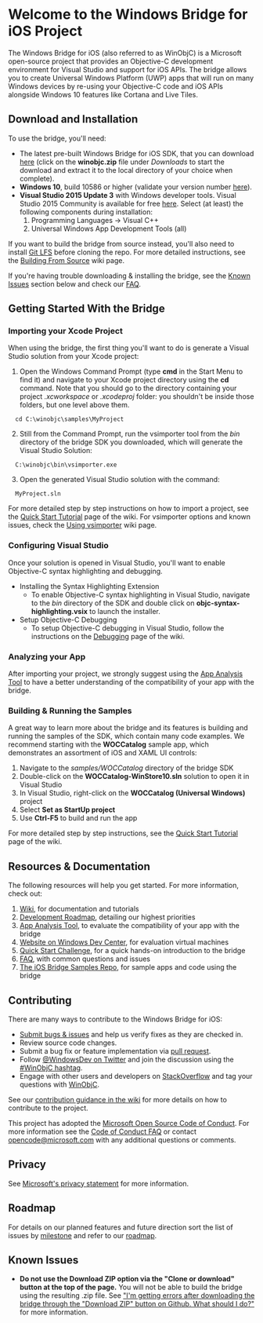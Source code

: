 # Welcome to the Windows Bridge for iOS Project
The Windows Bridge for iOS (also referred to as WinObjC) is a Microsoft open-source project that provides an Objective-C development environment for Visual Studio and support for iOS APIs. The bridge allows you to create Universal Windows Platform (UWP) apps that will run on many Windows devices by re-using your Objective-C code and iOS APIs alongside Windows 10 features like Cortana and Live Tiles.

## Download and Installation
To use the bridge, you'll need:
- The latest pre-built Windows Bridge for iOS SDK, that you can download [here](https://aka.ms/winobjc_latest) (click on the **winobjc.zip** file under *Downloads* to start the download and extract it to the local directory of your choice when complete).
- **Windows 10**, build 10586 or higher (validate your version number [here](http://windows.microsoft.com/en-US/windows/which-operating-system)).
- **Visual Studio 2015 Update 3** with Windows developer tools. Visual Studio 2015 Community is available for free [here](https://dev.windows.com/downloads). Select (at least) the following components during installation:
   1. Programming Languages -> Visual C++
   2. Universal Windows App Development Tools (all)
   
If you want to build the bridge from source instead, you'll also need to install [Git LFS](https://git-lfs.github.com) before cloning the repo. For more detailed instructions, see the [Building From Source](https://github.com/Microsoft/WinObjC/wiki/Building-From-Source) wiki page.

If you're having trouble downloading & installing the bridge, see the [Known Issues](https://github.com/Microsoft/WinObjC#known-issues) section below and check our [FAQ](https://github.com/Microsoft/WinObjC/wiki/FAQ).

## Getting Started With the Bridge
### Importing your Xcode Project
When using the bridge, the first thing you'll want to do is generate a Visual Studio solution from your Xcode project:

1. Open the Windows Command Prompt (type **cmd** in the Start Menu to find it) and navigate to your Xcode project directory using the **cd** command. Note that you should go to the directory containing your project *.xcworkspace* or *.xcodeproj* folder: you shouldn't be inside those folders, but one level above them.

  ```
    cd C:\winobjc\samples\MyProject
  ```
2. Still from the Command Prompt, run the vsimporter tool from the *bin* directory of the bridge SDK you downloaded, which will generate the Visual Studio Solution:

  ```
    C:\winobjc\bin\vsimporter.exe
  ```
3. Open the generated Visual Studio solution with the command:

  ```
    MyProject.sln
  ```

For more detailed step by step instructions on how to import a project, see the [Quick Start Tutorial](https://github.com/Microsoft/WinObjC/wiki/Quick-Start-Tutorial) page of the wiki. For vsimporter options and known issues, check the [Using vsimporter](https://github.com/Microsoft/WinObjC/wiki/Using-vsimporter) wiki page.

### Configuring Visual Studio
Once your solution is opened in Visual Studio, you'll want to enable Objective-C syntax highlighting and debugging.

- Installing the Syntax Highlighting Extension
  - To enable Objective-C syntax highlighting in Visual Studio, navigate to the *bin* directory of the SDK and double click on **objc-syntax-highlighting.vsix** to launch the installer.
- Setup Objective-C Debugging
  - To setup Objective-C debugging in Visual Studio, follow the instructions on the [Debugging](https://github.com/Microsoft/WinObjC/wiki/Debugging) page of the wiki.
  
### Analyzing your App
After importing your project, we strongly suggest using the [App Analysis Tool](https://developer.microsoft.com/en-us/windows/bridges/ios/app-analyzer-tool) to have a better understanding of the compatibility of your app with the bridge.

### Building & Running the Samples
A great way to learn more about the bridge and its features is building and running the samples of the SDK, which contain many code examples. We recommend starting with the **WOCCatalog** sample app, which demonstrates an assortment of iOS and XAML UI controls:

1. Navigate to the *samples/WOCCatalog* directory of the bridge SDK
2. Double-click on the **WOCCatalog-WinStore10.sln** solution to open it in Visual Studio
3. In Visual Studio, right-click on the **WOCCatalog (Universal Windows)** project
4. Select **Set as StartUp project**
5. Use **Ctrl-F5** to build and run the app

For more detailed step by step instructions, see the [Quick Start Tutorial](https://github.com/Microsoft/WinObjC/wiki/Quick-Start-Tutorial) page of the wiki.

## Resources & Documentation
The following resources will help you get started. For more information, check out:

1. [Wiki](https://github.com/Microsoft/WinObjC/wiki), for documentation and tutorials
2. [Development Roadmap](https://github.com/Microsoft/WinObjC/wiki/Roadmap), detailing our highest priorities
3. [App Analysis Tool](https://developer.microsoft.com/en-us/windows/bridges/ios/app-analyzer-tool), to evaluate the compatibility of your app with the bridge
4. [Website on Windows Dev Center](https://dev.windows.com/bridges/ios), for evaluation virtual machines
5. [Quick Start Challenge](https://github.com/Microsoft/WinObjC/wiki/Quick-Start-Tutorial), for a quick hands-on introduction to the bridge
7. [FAQ](https://github.com/Microsoft/WinObjC/wiki/FAQ), with common questions and issues
8. [The iOS Bridge Samples Repo](https://github.com/Microsoft/WinObjC-Samples), for sample apps and code using the bridge

## Contributing
There are many ways to contribute to the Windows Bridge for iOS:
- [Submit bugs & issues](https://github.com/Microsoft/WinObjC/issues) and help us verify fixes as they are checked in.
- Review source code changes.
- Submit a bug fix or feature implementation via [pull request](https://github.com/Microsoft/WinObjC/pulls).
- Follow [@WindowsDev on Twitter](https://twitter.com/windowsdev) and join the discussion using the [#WinObjC hashtag](https://twitter.com/hashtag/WinObjC).
- Engage with other users and developers on [StackOverflow](http://stackoverflow.com/) and tag your questions with [WinObjC](http://stackoverflow.com/questions/tagged/winobjc).

See our [contribution guidance in the wiki](https://github.com/Microsoft/WinObjC/wiki/How-to-Contribute) for more details on how to contribute to the project.

This project has adopted the [Microsoft Open Source Code of Conduct](https://opensource.microsoft.com/codeofconduct/). For more information see the [Code of Conduct FAQ](https://opensource.microsoft.com/codeofconduct/faq/) or contact [opencode@microsoft.com](mailto:opencode@microsoft.com) with any additional questions or comments.

## Privacy
See [Microsoft's privacy statement](https://www.microsoft.com/en-us/privacystatement/default.aspx) for more information.

## Roadmap
For details on our planned features and future direction sort the list of issues by [milestone](https://github.com/Microsoft/WinObjC/milestones) and refer to our [roadmap](https://github.com/Microsoft/WinObjC/wiki/Roadmap).

## Known Issues
- **Do not use the Download ZIP option via the "Clone or download" button at the top of the page.** You will not be able to build the bridge using the resulting .zip file. See ["I'm getting errors after downloading the bridge through the "Download ZIP" button on Github. What should I do?"](https://github.com/Microsoft/WinObjC/wiki/FAQ#im-getting-errors-after-downloading-the-bridge-through-the-download-zip-button-on-github-what-should-i-do) for more information.
